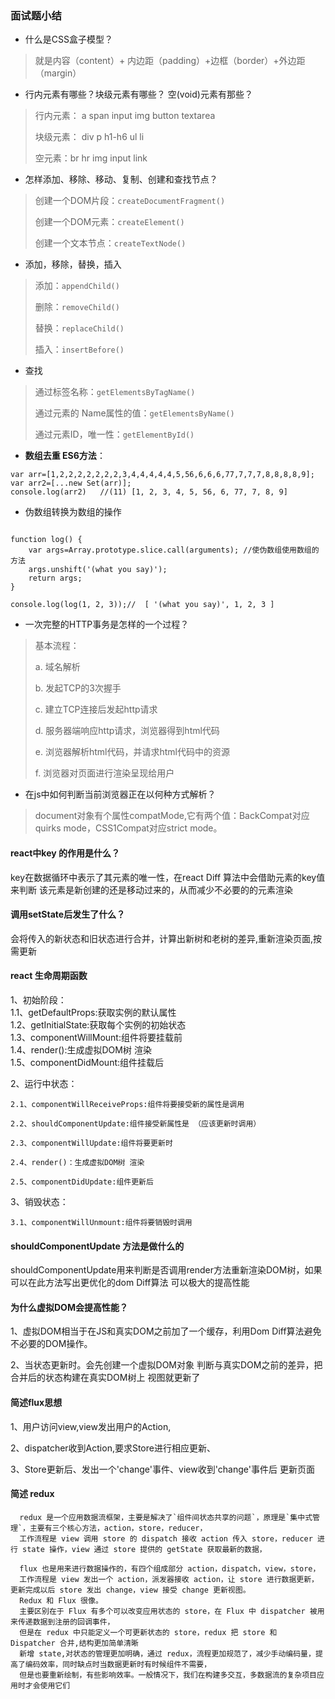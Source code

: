 ### 面试题小结

- 什么是CSS盒子模型？
>  就是内容（content）+ 内边距（padding）+边框（border）+外边距（margin）

- 行内元素有哪些？块级元素有哪些？ 空(void)元素有那些？
> 行内元素： a  span  input  img  button  textarea
> 
> 块级元素： div  p   h1-h6  ul  li 
> 
> 空元素：br hr img input link

- 怎样添加、移除、移动、复制、创建和查找节点？
>  创建一个DOM片段：`createDocumentFragment()`  
>  
>  创建一个DOM元素：`createElement()`  
>  
>  创建一个文本节点：`createTextNode()`  
>  
- 添加，移除，替换，插入
> 添加：`appendChild()`
> 
> 删除：`removeChild()`
> 
> 替换：`replaceChild()`
> 
> 插入：`insertBefore()`
> 
- 查找
> 通过标签名称：` getElementsByTagName() `
> 
> 通过元素的 Name属性的值：`getElementsByName()`
> 
> 通过元素ID，唯一性：`getElementById()`
> 
- **数组去重 ES6方法**：
```
var arr=[1,2,2,2,2,2,2,2,3,4,4,4,4,4,5,56,6,6,6,77,7,7,7,8,8,8,8,9];
var arr2=[...new Set(arr)];
console.log(arr2)   //(11) [1, 2, 3, 4, 5, 56, 6, 77, 7, 8, 9]
```
- 伪数组转换为数组的操作
```

function log() {
    var args=Array.prototype.slice.call(arguments); //使伪数组使用数组的方法
    args.unshift('(what you say)');
    return args;
}

console.log(log(1, 2, 3));//  [ '(what you say)', 1, 2, 3 ]
```

- 一次完整的HTTP事务是怎样的一个过程？
> 基本流程：
> 
> a. 域名解析
> 
> b. 发起TCP的3次握手
> 
> c. 建立TCP连接后发起http请求
> 
> d. 服务器端响应http请求，浏览器得到html代码
> 
> e. 浏览器解析html代码，并请求html代码中的资源
> 
> f. 浏览器对页面进行渲染呈现给用户
> 

-  在js中如何判断当前浏览器正在以何种方式解析？

> document对象有个属性compatMode,它有两个值：BackCompat对应quirks mode，CSS1Compat对应strict mode。


#### react中key 的作用是什么？

  key在数据循环中表示了其元素的唯一性，在react Diff 算法中会借助元素的key值来判断 该元素是新创建的还是移动过来的，从而减少不必要的的元素渲染

#### 调用setState后发生了什么？

  会将传入的新状态和旧状态进行合并，计算出新树和老树的差异,重新渲染页面,按需更新

#### react 生命周期函数

  1、初始阶段：  
    1.1、getDefaultProps:获取实例的默认属性    
    1.2、getInitialState:获取每个实例的初始状态  
    1.3、componentWillMount:组件将要挂载前  
    1.4、render():生成虚拟DOM树 渲染  
    1.5、componentDidMount:组件挂载后  

  2、运行中状态：

    2.1、componentWillReceiveProps:组件将要接受新的属性是调用

    2.2、shouldComponentUpdate:组件接受新属性是 （应该更新时调用）

    2.3、componentWillUpdate:组件将要更新时

    2.4、render()：生成虚拟DOM树 渲染

    2.5、componentDidUpdate:组件更新后

  3、销毁状态：

    3.1、componentWillUnmount:组件将要销毁时调用


#### shouldComponentUpdate 方法是做什么的

  shouldComponentUpdate用来判断是否调用render方法重新渲染DOM树，如果可以在此方法写出更优化的dom Diff算法 可以极大的提高性能

#### 为什么虚拟DOM会提高性能？

  1、虚拟DOM相当于在JS和真实DOM之前加了一个缓存，利用Dom Diff算法避免不必要的DOM操作。

  2、当状态更新时。会先创建一个虚拟DOM对象 判断与真实DOM之前的差异，把合并后的状态构建在真实DOM树上 视图就更新了


#### 简述flux思想

  1、用户访问view,view发出用户的Action,

  2、dispatcher收到Action,要求Store进行相应更新、

  3、Store更新后、发出一个'change'事件、view收到'change'事件后 更新页面

#### 简述 redux
```
  redux 是一个应用数据流框架，主要是解决了`组件间状态共享的问题`，原理是`集中式管理`，主要有三个核心方法，action，store，reducer，
  工作流程是 view 调用 store 的 dispatch 接收 action 传入 store，reducer 进行 state 操作，view 通过 store 提供的 getState 获取最新的数据，

  flux 也是用来进行数据操作的，有四个组成部分 action，dispatch，view，store，
  工作流程是 view 发出一个 action，派发器接收 action，让 store 进行数据更新，更新完成以后 store 发出 change，view 接受 change 更新视图。
  Redux 和 Flux 很像。
  主要区别在于 Flux 有多个可以改变应用状态的 store，在 Flux 中 dispatcher 被用来传递数据到注册的回调事件，
  但是在 redux 中只能定义一个可更新状态的 store，redux 把 store 和 Dispatcher 合并,结构更加简单清晰
  新增 state,对状态的管理更加明确，通过 redux，流程更加规范了，减少手动编码量，提高了编码效率，同时缺点时当数据更新时有时候组件不需要，
  但是也要重新绘制，有些影响效率。一般情况下，我们在构建多交互，多数据流的复杂项目应用时才会使用它们
```




